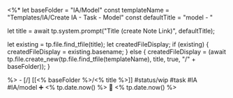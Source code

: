 <%*
let baseFolder = "IA/Model"
const templateName = "Templates/IA/Create IA - Task - Model"
const defaultTitle = "model - "

let title = await tp.system.prompt("Title (create Note Link)", defaultTitle);

let existing = tp.file.find_tfile(title);
let createdFileDisplay;
if (existing) {
  createdFileDisplay = existing.basename;
} else {
  createdFileDisplay = (await tp.file.create_new(tp.file.find_tfile(templateName), title, true, "/" + baseFolder));
}

%>   - [/] [[<% baseFolder %>/<% title %>]]  #status/wip   #task  #IA #IA/model  ➕ <% tp.date.now() %> 🛫 <% tp.date.now() %>